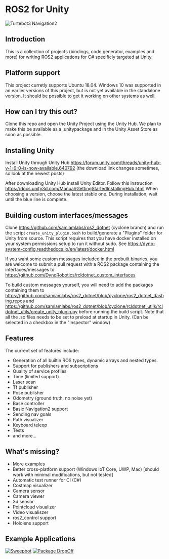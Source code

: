 ROS2 for Unity
==============

![Turtebot3 Navigation2](https://i.gyazo.com/98d3d43aae3877593ecaefe4e5ba9a44.gif)

Introduction
------------

This is a collection of projects (bindings, code generator, examples and more) for writing ROS2
applications for C# specificly targeted at Unity.

Platform support
----------------
This project curretly supports Ubuntu 18.04. Windows 10 was supported in an earlier versions of this project, but is not yet available in the standalone version. It should be possible to get it working on other systems as well.

How can I try this out?
-----------------------
Clone this repo and open the Unity Project using the Unity Hub.
We plan to make this be available as a .unitypackage and in the Unity Asset Store as soon as possible.

Installing Unity
----------------
Install Unity through Unity Hub
https://forum.unity.com/threads/unity-hub-v-1-6-0-is-now-available.640792
(the download link changes sometimes, so look at the newest posts)

After downloading Unity Hub install Unity Editor. Follow this instruction https://docs.unity3d.com/Manual/GettingStartedInstallingHub.html When choosing a version, choose the latest stable one. During installation, wait until the blue line is complete.

Building custom interfaces/messages
-----------------------------------
Clone https://github.com/samiamlabs/ros2_dotnet (cyclone branch) and run the script `create_unity_plugin.bash` to build/generate a "Plugins" folder for Unity from source.
This script requires that you have docker installed on your system permissions setup to run it without sudo. See https://dyno-system-config.readthedocs.io/en/latest/docker.html

If you want some custom messages included in the prebuilt binaries, you are welcome to submit a pull request with a ROS2 package containing the interfaces/messages to https://github.com/DynoRobotics/rcldotnet_custom_interfaces

To build custom messages yourself, you will need to add the packages containing them to https://github.com/samiamlabs/ros2_dotnet/blob/cyclone/ros2_dotnet_dashing.repos and https://github.com/samiamlabs/ros2_dotnet/blob/cyclone/rcldotnet_utils/rcldotnet_utils/create_unity_plugin.py before running the build script. Note that all the .so files needs to be set to preload at startup in Unity. (Can be selected in a checkbox in the "inspector" window)

Features
--------

The current set of features include:
- Generation of all builtin ROS types, dynamic arrays and nested types.
- Support for publishers and subscriptions
- Quality of service profiles
- Time (limited support)
- Laser scan
- Tf publisher
- Pose publisher
- Odometry (ground truth, no noise yet)
- Base controller
- Basic Navigation2 support
- Sending nav goals
- Path visualizer
- Keyboard teleop
- Tests
- and more...


What's missing?
---------------
- More examples
- Better cross-platform support (Windows IoT Core, UWP, Mac) [should work with minimal modifications, but not tested]
- Automatic test runner for CI (C#)
- Costmap visualizer
- Camera sensor
- Camera viewer
- 3d sensor
- Pointcloud visualizer
- Video visualiszer
- ros2_control support
- Hololens support

Example Applications
--------------------
[![Sweepbot](https://img.youtube.com/vi/eMKbbEQhBTg/0.jpg)](https://www.youtube.com/watch?v=nggGs9ZIdlk)
[![Package DropOff](https://img.youtube.com/vi/2is7kwPeydA/0.jpg)](https://www.youtube.com/watch?v=lptKRANOfCY)
